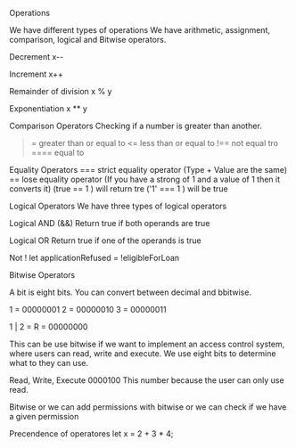 Operations

We have different types of operations We have arithmetic, assignment, comparison, logical and Bitwise operators. 

Decrement 
x--

Increment
x++

Remainder of division
x % y

Exponentiation
x ** y


Comparison Operators
Checking if a number is greater than another. 
>= greater than or equal to
<= less than or equal to
!== not equal tro 
==== equal to 

Equality Operators
=== strict equality operator (Type + Value are the same)
== lose equality operator (If you have a strong of 1 and a value of 1 then it converts it)
    (true == 1 ) will return tre
    ('1' === 1 ) will be true 

Logical Operators
We have three types of logical operators

Logical AND (&&)
Return true if both operands are true

Logical OR
Return true if one of the operands is true

Not !
let applicationRefused = !eligibleForLoan

Bitwise Operators

A bit is eight bits. You can convert between decimal and bbitwise. 

1 = 00000001
2 = 00000010
3 = 00000011

1 | 2 =
R = 00000000

This can be use bitwise if we want to implement an access control system, 
where users can read, write and execute. We use eight bits to determine what to they can use.

Read, Write, Execute
0000100
This number because the user can only use read. 

Bitwise or we can add permissions
with bitwise or we can check if we have a given permission 

Precendence of operatores
let x = 2 + 3 * 4;